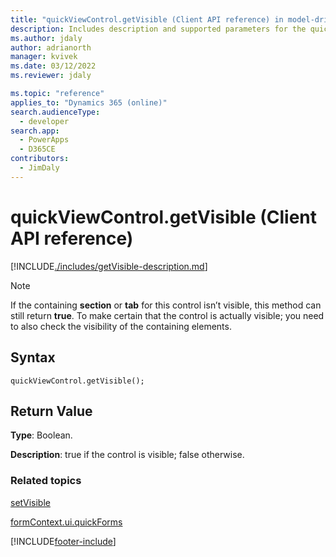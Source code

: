 ```yaml
---
title: "quickViewControl.getVisible (Client API reference) in model-driven apps| MicrosoftDocs"
description: Includes description and supported parameters for the quickViewControl.getVisible method.
ms.author: jdaly
author: adrianorth
manager: kvivek
ms.date: 03/12/2022
ms.reviewer: jdaly

ms.topic: "reference"
applies_to: "Dynamics 365 (online)"
search.audienceType: 
  - developer
search.app: 
  - PowerApps
  - D365CE
contributors:
  - JimDaly
---
```

# quickViewControl.getVisible (Client API reference)



[!INCLUDE[./includes/getVisible-description.md](./includes/getVisible-description.md)]

>[!NOTE]
>If the containing **section** or **tab** for this control isn’t visible, this method can still return **true**. To make certain that the control is actually visible; you need to also check the visibility of the containing elements.

## Syntax

`quickViewControl.getVisible();`

## Return Value

**Type**: Boolean.

**Description**: true if the control is visible; false otherwise.

### Related topics

[setVisible](setVisible.md)

[formContext.ui.quickForms](../formContext-ui-quickForms.md)





[!INCLUDE[footer-include](../../../../../includes/footer-banner.md)]